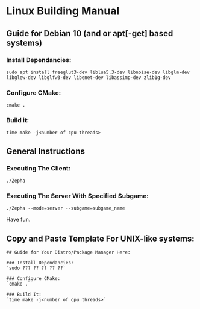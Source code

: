 # Linux Building Manual

## Guide for Debian 10 (and or apt[-get] based systems)

### Install Dependancies:

`sudo apt install freeglut3-dev liblua5.3-dev libnoise-dev libglm-dev libglew-dev libglfw3-dev libenet-dev libassimp-dev zlib1g-dev`

### Configure CMake:
`cmake .`

### Build it:
`time make -j<number of cpu threads>` 

##  General Instructions

### Executing The Client:
`./Zepha`

### Executing The Server With Specified Subgame:
`./Zepha --mode=server --subgame=subgame_name`

Have fun.

## Copy and Paste Template For UNIX-like systems:

```
## Guide for Your Distro/Package Manager Here:

### Install Dependancies:
`sudo ??? ?? ?? ?? ??`

### Configure CMake:
`cmake .`

### Build It:
`time make -j<number of cpu threads>`
```
